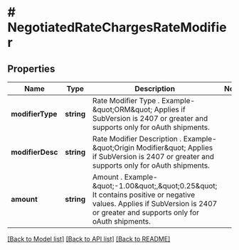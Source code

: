 # # NegotiatedRateChargesRateModifier

## Properties

Name | Type | Description | Notes
------------ | ------------- | ------------- | -------------
**modifierType** | **string** | Rate Modifier Type . Example- \&quot;ORM\&quot;  Applies if SubVersion is 2407 or greater and supports only for oAuth shipments. |
**modifierDesc** | **string** | Rate Modifier Description . Example- \&quot;Origin Modifier\&quot;  Applies if SubVersion is 2407 or greater and supports only for oAuth shipments. |
**amount** | **string** | Amount . Example- \&quot;-1.00\&quot;,\&quot;0.25\&quot;  It contains positive or negative values.  Applies if SubVersion is 2407 or greater and supports only for oAuth shipments. |

[[Back to Model list]](../../README.md#models) [[Back to API list]](../../README.md#endpoints) [[Back to README]](../../README.md)
